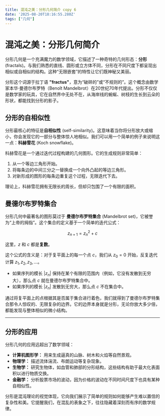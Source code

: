 ```yaml
---
title: 混沌之美：分形几何简介 copy 6
date: '2025-08-20T18:16:55.280Z'
tags: ["几何"]
---
```

# 混沌之美：分形几何简介

分形几何是一个充满魔力的数学领域，它描述了一种奇特的几何形态：**分形** (fractals)。与我们熟悉的直线、圆形或立方体不同，分形在不同尺度下都呈现出相似或自相似的结构。这种“无限嵌套”的特性让它们既神秘又美丽。

分形这个词源于拉丁语 **"fractus"**，意为“破碎的”或“不规则的”。这个概念由数学家本华·曼德尔布罗特（Benoît Mandelbrot）在20世纪70年代提出。分形不仅仅是数学家的玩具，它在自然界中无处不在，从海岸线的蜿蜒、树枝的生长到云朵的形状，都能找到分形的影子。

## 分形的自相似性

分形最核心的特征是**自相似性** (self-similarity)。这意味着当你将分形放大或缩小，你会发现它的一部分与整体惊人地相似。我们可以用一个简单的例子来说明这一点：**科赫雪花** (Koch snowflake)。

科赫雪花是一个通过迭代过程构建的几何图形。它的生成规则非常简单：

1.  从一个等边三角形开始。
2.  将每条边的中间三分之一替换成一个向外凸起的等边三角形。
3.  对新形成的图形的每条边重复这个过程，无限迭代下去。

理论上，科赫雪花拥有无限长的周长，但却只包围了一个有限的面积。

## 曼德尔布罗特集合

分形几何中最著名的图形莫过于 **曼德尔布罗特集合** (Mandelbrot set)，它被誉为“上帝的拇指”。这个集合的定义基于一个简单的迭代公式：

$$z_{n+1} = z_n^2 + c$$

这里，$z$ 和 $c$ 都是**复数**。

这个公式的含义是：对于复平面上的每一个点 $c$，我们从 $z_0 = 0$ 开始，反复迭代计算 $z_1, z_2, z_3, ...$。

* 如果序列的模长 $|z_n|$ 保持在某个有限的范围内（例如，它没有发散到无穷大），那么点 $c$ 就在曼德尔布罗特集合中。
* 如果序列的模长 $|z_n|$ 发散到无穷大，那么点 $c$ 不在集合中。

通过将复平面上的点根据其是否属于集合进行着色，我们就得到了曼德尔布罗特集合那令人惊叹的、无限复杂的边界。它的边界本身就是分形，无论你放大多少倍，都能发现与整体相似的微小结构。

---

## 分形的应用

分形几何的应用远超出了数学领域：

* **计算机图形学：** 用来生成逼真的山脉、树木和火焰等自然景观。
* **物理学：** 描述流体湍流、布朗运动等复杂现象。
* **生物学：** 研究生物体，如血管和肺部的分形结构，这些结构有助于最大化表面积以进行物质交换。
* **金融学：** 分析股票市场的波动，因为价格的波动在不同时间尺度下也具有某种自相似性。

分形是混沌理论的视觉体现，它向我们展示了简单的规则如何能够产生难以置信的复杂性和美。它提醒我们，在混乱的表象之下，往往隐藏着深刻而有序的数学规律。
